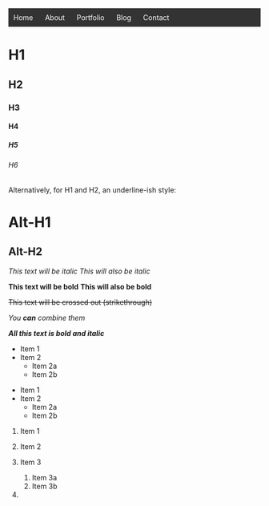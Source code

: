 <!DOCTYPE html>
<html lang="en">
<head>
    <meta charset="UTF-8">
    <meta name="viewport" content="width=device-width, initial-scale=1.0">
    <title>Your Website</title>
    <style>
        /* Basic styling for the navigation bar */
        .navbar {
            background-color: #333;
            color: #fff;
            padding: 10px;
        }
        .navbar a {
            color: #fff;
            text-decoration: none;
            margin-right: 20px;
        }
    </style>
</head>
<body>
    <div class="navbar">
        <a href="#">Home</a>
        <a href="#">About</a>
        <a href="#">Portfolio</a>
        <a href="#">Blog</a>
        <a href="#">Contact</a>
    </div>
</body>
</html>



# H1
## H2
### H3
#### H4
##### H5
###### H6

Alternatively, for H1 and H2, an underline-ish style:

Alt-H1
======

Alt-H2
------

*This text will be italic*
_This will also be italic_

**This text will be bold**
__This will also be bold__

~~This text will be crossed out (strikethrough)~~ 

_You **can** combine them_

***All this text is bold and italic***

* Item 1
* Item 2
  * Item 2a
  * Item 2b
 
- Item 1
- Item 2
  - Item 2a
  - Item 2b
 
1. Item 1
1. Item 2
1. Item 3
   1. Item 3a
   1. Item 3b
  
2. 
